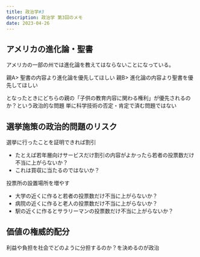 ```yaml
---
title: 政治学#3
description: 政治学 第3回のメモ
date: 2023-04-26
---
```



## アメリカの進化論・聖書

アメリカの一部の州では進化論を教えてはならないことになっている。

親A> 聖書の内容より進化論を優先してほしい
親B> 進化論の内容より聖書を優先してほしい

となったときにどちらの親の「子供の教育内容に関わる権利」が優先されるのか？という政治的な問題
単に科学技術の否定・肯定で済む問題ではない

## 選挙施策の政治的問題のリスク

選挙に行ったことを証明できれば割引

- たとえば若年層向けサービスだけ割引の内容がよかったら若者の投票数だけ不当に上がらないか？
- これは買収に当たるのではないか？

投票所の設置場所を増やす

- 大学の近くに作ると若者の投票数だけ不当に上がらないか？
- 病院の近くに作ると老人の投票数だけ不当に上がらないか？
- 駅の近くに作るとサラリーマンの投票数だけ不当に上がらないか？

## 価値の権威的配分

利益や負担を社会でどのように分担するのか？を決めるのが政治
